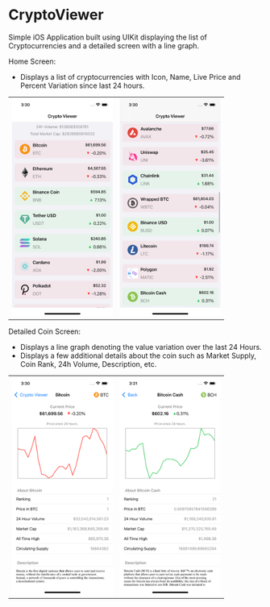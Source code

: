 # CryptoViewer
Simple iOS Application built using UIKit displaying the list of Cryptocurrencies and a detailed screen with a line graph.

Home Screen: 
  - Displays a list of cryptocurrencies with Icon, Name, Live Price and Percent Variation since last 24 hours.
  
  <table>
    <tr>
      <td>
         <img src="./Screenshots/Simulator Screen Shot - iPhone 13 - 2021-11-05 at 15.30.31.png" width="200"/>
      </td>
      <td>
        <img src="./Screenshots/Simulator Screen Shot - iPhone 13 - 2021-11-05 at 15.30.41.png" width="200"/>
      </td>
    </tr>
  </table>
  
  
Detailed Coin Screen:
  - Displays a line graph denoting the value variation over the last 24 Hours.
  - Displays a few additional details about the coin such as Market Supply, Coin Rank, 24h Volume, Description, etc.

  <table>
    <tr>
      <td>
         <img src="./Screenshots/Simulator Screen Shot - iPhone 13 - 2021-11-05 at 15.30.51.png" width="200"/>
      </td>
      <td>
        <img src="./Screenshots/Simulator Screen Shot - iPhone 13 - 2021-11-05 at 15.31.08.png" width="200"/>
      </td>
    </tr>
  </table>
